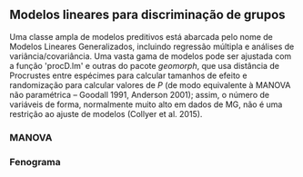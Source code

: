 ## Modelos lineares para discriminação de grupos

Uma classe ampla de modelos preditivos está abarcada pelo nome de Modelos Lineares Generalizados, incluindo regressão múltipla e análises de variância/covariância. Uma vasta gama de modelos pode ser ajustada com a função 'procD.lm' e outras do pacote *geomorph*, que usa distância de Procrustes entre espécimes para calcular tamanhos de efeito e randomização para calcular valores de *P* (de modo equivalente à MANOVA não paramétrica – Goodall 1991, Anderson 2001); assim, o número de variáveis de forma, normalmente muito alto em dados de MG, não é uma restrição ao ajuste de modelos (Collyer et al. 2015).

### MANOVA

### Fenograma
